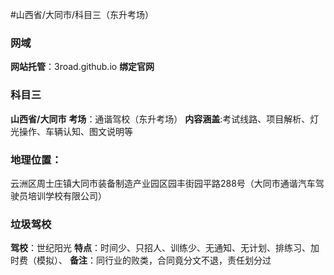 #山西省/大同市/科目三（东升考场）

###  网域

**网站托管**：3road.github.io
**绑定官网**

### 科目三

**山西省/大同市**
**考场**：通谐驾校（东升考场）
**内容涵盖**:考试线路、项目解析、灯光操作、车辆认知、图文说明等

### **地理位置：**

云洲区周士庄镇大同市装备制造产业园区园丰街园平路288号（大同市通谐汽车驾驶员培训学校有限公司）

### **垃圾驾校**

**驾校**：世纪阳光
**特点**：时间少、只招人、训练少、无通知、无计划、排练习、加时费（模拟）、
**备注**：同行业的败类，合同竟分文不退，责任划分过
